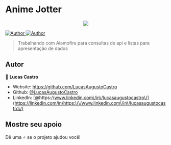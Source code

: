 <h1>Anime Jotter</h1>
<p align="center">
  
  <img src=".github/animeFinder.gif">
</p>
<p>
  
  <a href="https://github.com/LucasAugustoCastro" target="_blank">
    <img alt="Author" src="https://img.shields.io/badge/author-LucasAugustoCastro-CF0000?style=flat-square" />
  </a>
  <a href="#" target="_blank">
    <img alt="Author" src="https://img.shields.io/github/languages/count/LucasAugustoCastro/AnimeFinder?color=%23D54F44&style=flat-square" />
  </a>
</p>
 
>Trabalhando com Alamofire para consultas de api e listas para apresentação de dados

## Autor

👤 **Lucas Castro**

* Website: https://github.com/LucasAugustoCastro
* Github: [@LucasAugustoCastro](https://github.com/LucasAugustoCastro)
* LinkedIn: [@https:\/\/www.linkedin.com\/in\/lucasaugustocastro\/](https://linkedin.com/in/https:\/\/www.linkedin.com\/in\/lucasaugustocastro\/)

## Mostre seu apoio

Dê uma ⭐️ se o projeto ajudou você!
